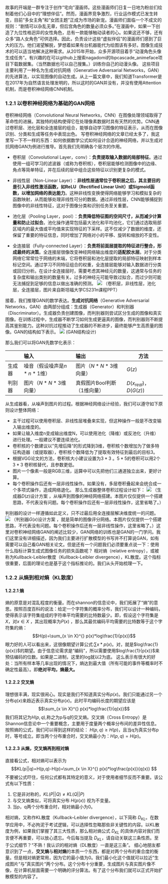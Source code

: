 故事的开端是一群专注于创作“宅向”漫画师。这些漫画师们日复一日地为粉丝们绘制着他们心目中的“理想伴侣”。然而，漫画界竞争激烈，行业运作模式已发生转变，目前“多女主角”和“女团主题”正成为市场的新宠。漫画师们面临一个不成文的规则：“剧情可以杂乱无章，但后宫角色的数量必须众多。”在漫画中，如果一下创造了九位性格迥异的女性角色，总有一款能够触动读者的心。如果这还不够，还有众多“路人女角色”可供选择。因此，负责设计这些“虚拟伴侣”的漫画师们感到了巨大的压力。他们渴望解脱，梦想着如果有台机器能代为绘图该有多好。图像生成技术的可以适当地解决这种需求。从2015年开始，众多开源项目着手“动漫角色头像生成任务”。有兴趣的在可以github上搜索nagadomi的lbpcascade_animeface项目下载数据集。（当然数据也可以自己搜集。）训练你自己的动漫头像。
这些项目主要利用了一种名为生成对抗网络（Generative Adversarial Networks，GAN）的先进算法，以实现图像的自动生成。从上一篇文章中，我们知道Transformer是在2017年为自然语言处理发明的，所以这时的GAN并没有，并没有使用Attention机制，而是卷积神经网络CNN机制。
### 1.2.1 以卷积神经网络为基础的GAN网络
卷积神经网络（Convolutional Neural Networks，CNN）在图像处理领域取得了革命性的进展。其独特的结构使得它在处理像素数据时具有天然的优势。CNN通过卷积层、池化层和全连接层的组合，能够自动学习图像的特征表示，从而在图像识别、分类和生成等任务中表现出色。
写卷积神经网络的文章已经太多了，我这里写一下不一样的东西：如何依据数学公式如何设计合适的神经网络，并以生成对抗网络GAN为例进行推导。首先我们先明确各个层次的作用。
- 卷积层（Convolutional Layer，conv）：**负责提取输入数据的局部特征**。通过使用一组可学习的滤波器（或称为卷积核），卷积层能够检测图像中的边缘、角点等简单特征，并在后续的层中组合这些特征以识别更复杂的模式。
- 非线性层（Non-Linear Layer）：**非线性层通常位于卷积层之后，其主要目的是引入非线性激活函数，如ReLU（Rectified Linear Unit）或Sigmoid函数，以增加网络的表达能力**。这种非线性变换使得网络能够学习和模拟复杂的函数映射，从而能够处理非线性可分的数据。通过非线性层，CNN能够捕捉到图像中的非线性特征，这对于图像分类和识别任务至关重要。

- 池化层（Pooling Layer，pool）：**负责降低特征图的空间尺寸，从而减少计算量和防止过拟合**。池化操作通常包括最大池化和平均池化，它们通过选取局部区域内的最大值或平均值来实现特征的下采样。这不仅减少了数据的维度，还保留了重要的特征信息，同时增加了网络对小的平移、旋转和缩放的不变性。

- 全连接层（Fully-connected Layer）：**负责将前面层提取的特征进行整合，形成最终的决策**。全连接层很像改变神经网络输出维度的**适配胶水层**。对于分类网络它常常位于网络的末端，它将卷积层和池化层提取的局部特征映射到样本标记空间。通过学习不同特征组合的权重，全连接层能够对输入数据进行分类或回归分析。在设计全连接层时，需要考虑其神经元的数量，这通常与任务的复杂度和输出类别的数量有关。过多的神经元可能导致过拟合，而过少则可能无法捕捉到足够的信息以做出准确的预测。
![](../images/1.8.png)
（卷积层，非线性层，池化层，全连接层，图片来自斯坦福大学CS231n课程PPT）

接着，我们推理GAN的数学表达。**生成对抗网络**（Generative Adversarial Networks，GAN）由两部分组成：生成器（Generator）和判别器（Discriminator）。生成器负责创建图像，而判别器则尝试区分生成的图像和真实图像。在训练过程中，生成器不断学习如何生成更逼真的图像，而判别器则不断提高其鉴别能力。这种对抗过程推动了生成器的不断进步，最终能够产生高质量的图像。GAN的结构如下表示。
![](../images/1.9.png)
(GAN结构设计)

那么我们可以将GAN先数学化表示：

|     | 输入                | 输出               | 方法                    |
| --- | :---------------- | :--------------- | --------------------- |
| 生成器 | 噪音（假设噪声是$n*n*1$维） | 图片（$N*N*3$维向量）   | $G(z)$                |
| 判别器 | 图片（$N*N*3$维向量）    | 真假图片Bool判断（1维向量） | $D(x_{real})，D(G(z))$ |

从生成器看，从噪声到图片的过程。根据神经网络设计经验，我们可以遵守如下原则设计整体网络：
- 主干过程可以使用卷积层、非线性层堆叠来实现，但这种操作一般是不改变输入输出维度的。
- 如果让输入维度n变成输出维度N，可以使用池化（降维）或反池化（升维）进行处理。一般建议不要连续池化。
- 卷积核的个数建议以”先增后降“的形式降到3维，卷积核个数增加为了做多特征构造器（或提取器），卷积核个数降低为了提取有效特征到最后的目标3。
- 根据VGG论文的方法，卷积核大小建议设置为$3*3$ 。$5*5$的卷积可以用2个$3*3$ 卷积核替代，且参数更低。
- 图片一个像素一般是RGB三维，运算中可以先把他们三通道独立出来，更好计算。
- 每个卷积操作后还有一层非线性操作。如果没有，多层卷积叠起来会统合成一个多项式操作，造成网络退化。
那么生成器整体卷积过程设计如下：
![](../images/1.10.jpg)
（生成器$D(z)$设计方案 ，从噪声到图像的神经网络搭建。本图片仅仅提供一个搭建思路，不代表没有问题。每个卷积操作后还有一层非线性操作，这里省略了。）

判别器的设计一样遵循如此定义，只不过最后用全连接层解决维度统一的问题。
![](../images/1.11.jpg)
（判别器$G(x)$设计方案 ，就是简单的图像评分网络。本图片仅仅提供一个搭建思路，不代表没有问题。每个卷积操作后还有一层非线性操作，这里省略了。）这里对卷积神经网络GAN的阐述比较少，GAN网络的训练也是GAN的一门学问。我们这里没有详细描述，因为我们主要进行扩散模型的书写并不打算说GAN，如有需要可以自己看GAN相关论文。但是还有一个问题我们必须要重点说一下：使用什么指标计算生成式图像任务的损失函数呢？
相对熵（relative entropy），或被称为Kullback-Leibler散度（Kullback-Leibler divergence），KL散度。这个指标很重要，后面的理论也是基于这个指标推论的。我们从头开始梳理一下。
### 1.2.2 从熵到相对熵（KL散度）
#### 1.2.2.1 熵
熵的原意是对混乱程度的衡量。而在shannon的信息论中，我们拓展了“熵”的意思。按照百度百科的说法：给定一个字符集的概率分布，我们可以设计一种编码，使得表示该字符集组成的字符串平均需要的比特数最少。即，假设这个字符集是 $X$，对$x \in X$ ，其出现概率为$P(x)$  ，那么其最优编码平均需要的比特数等于这个字符集的熵：
$$H(p)=\sum_{x \in X}^{} p(x)*log\frac{1}{p(x)}$$
眼力好的人可以看出来，这很像期望计算公式:$\sum x*p(x)$。对，就是$log\frac{1}{p(x)}$的期望。由于信息论需求是“编码”，所以需要使用$log\frac{1}{p(x)}$来预估编码的位数。如果是二进制，这里的log就以2为底。
这么表示有很大的好处：当所有样本等几率出现的情况下，熵达到最大值（所有可能的事件等概率时不确定性最高）。即**绝对平均，熵最大。**

#### 1.2.2.2 交叉熵
理想很丰满，现实很闹心。现实是我们不知道真实分布$p(x)$。我们只能通过另一个分布$q(x)$来趋近表示真实分布$p(x)$。此时平均编码长度的期望应该是
$$\sum_{x \in X}^{} p(x)*log\frac{1}{q(x)}$$
我们将其记为$H(p,q)$,称之为p与q的交叉熵。交叉熵（Cross Entropy）是Shannon信息论中一个重要概念，主要用于度量两个概率分布间的差异性信息。
按照熵的公式，我们可以得到这样的结论：
$H(p,q) \geqslant H(p)$，且当q为真实分布p时，等号成立。即当两个分布重合时，交叉熵最小为：$H(p,q)=H(p)$。
#### 1.2.2.3 从熵，交叉熵再到相对熵

直接看公式，相对熵可以表示为
$$KL(p||q)=H(p,q)-H(p)=\sum_{x \in X}^{} p(x)*log\frac{p(x)}{q(x)} $$
不要被公式吓住，任何公式都有其特定的意义，对于使用者细节反而不重要。该公式有以下性质：
1. 它是非对称的，$KL(P||Q) \neq   KL(Q||P)$
2. 与交叉熵类似，可将真实分布 $H(p(x))$ 视为不变量。
3. 当p，q两个分布重合时，相对熵最小为0。

相对熵，又称作KL散度（Kullback–Leibler divergence），以下简称 $D_{KL}$。在数学应用中，不必拘泥于考试逻辑，可以选择性忽略那些非关键性的内容。以KL散度为例，如果我们掌握了其三大性质，那么相对熵公式 $D_{KL}$ 的具体内容对我们而言便不再重要，可以放心遗忘。今后每当提及 $D_{KL}$，请自动关联这三条性质。至于公式细节？“不熟！我认识的相对熵（DL散度）一直是这三条”。
细心地朋友都意识到了一点，**交叉熵**与**相对熵**的本质一个东西，都是对两个分布的重合度的衡量。但是相对熵更常用，因为它的最小值为0。我们最小化这个值就可以拉近”生成图片“与”真实图片“两个分布。这个分布十分重要，生成图片与真实图片像不像，在计算机层面需要一个明确的评分算法。有了这个分布我们就可以正式开始扩散模型的内容了。